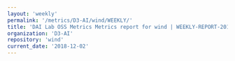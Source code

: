 ```yaml
---
layout: 'weekly'
permalink: '/metrics/D3-AI/wind/WEEKLY/'
title: 'DAI Lab OSS Metrics Metrics report for wind | WEEKLY-REPORT-2018-12-02'
organization: 'D3-AI'
repository: 'wind'
current_date: '2018-12-02'
---
```

